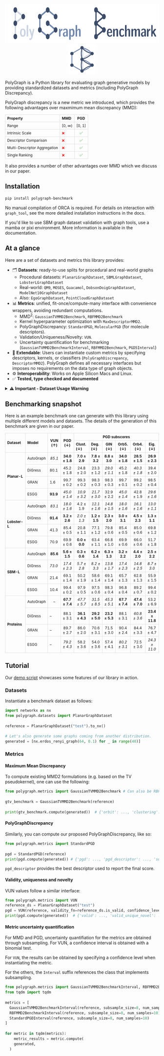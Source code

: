 <p align="center">
  <picture>
  <source media="(prefers-color-scheme: dark)" srcset="logo/logo_icon_Dark_NordDark.png">
  <source media="(prefers-color-scheme: light)" srcset="logo/logo_icon_Light_NordLight.png">
  <img src="https://raw.githubusercontent.com/BorgwardtLab/polygraph-benchmark/refs/heads/master/logo/logo_Light_NordLight.png" alt="PolyGraph icon" height="128">
  </picture>
  <br>
  <picture>
  <source media="(prefers-color-scheme: dark)" srcset="logo/logo_Dark_NordDark.png">
  <source media="(prefers-color-scheme: light)" srcset="logo/logo_Light_NordLight.png">
  <img src="https://raw.githubusercontent.com/BorgwardtLab/polygraph-benchmark/refs/heads/master/logo/logo_icon_Light_NordLight.png" alt="PolyGraph logo" height="100">
  </picture>
</p>

PolyGraph is a Python library for evaluating graph generative models by providing standardized datasets and metrics
(including PolyGraph Discrepancy).

PolyGraph discrepancy is a new metric we introduced, which provides the following advantages over maxmimum mean discrepancy (MMD):
<style>
table {
  font-size: 90%;
  margin: 0 auto;
}
th, td {
  text-align: center;
  padding: 4px 8px;
}
th:first-child, td:first-child {
  text-align: left;
}
</style>

<table>
<thead>
<tr>
  <th>Property</th>
  <th>MMD</th>
  <th>PGD</th>
</tr>
</thead>
<tbody>
<tr>
  <td>Range</td>
  <td>[0, ∞)</td>
  <td>[0, 1]</td>
</tr>
<tr>
  <td>Intrinsic Scale</td>
  <td style="color:red;">❌</td>
  <td style="color:green;">✅</td>
</tr>
<tr>
  <td>Descriptor Comparison</td>
  <td style="color:red;">❌</td>
  <td style="color:green;">✅</td>
</tr>
<tr>
  <td>Multi-Descriptor Aggregation</td>
  <td style="color:red;">❌</td>
  <td style="color:green;">✅</td>
</tr>
<tr>
  <td>Single Ranking</td>
  <td style="color:red;">❌</td>
  <td style="color:green;">✅</td>
</tr>
</tbody>
</table>

It also provides a number of other advantages over MMD which we discuss in our paper.

## Installation

```bash
pip install polygraph-benchmark
```

No manual compilation of ORCA is required. For details on interaction with `graph_tool`, see the more detailed installation instructions in the docs.

If you'd like to use SBM graph dataset validation with graph tools, use a mamba or pixi environment. More information is available in the documentation.

## At a glance

Here are a set of datasets and metrics this library provides:
- 🗂️ **Datasets**: ready-to-use splits for procedural and real-world graphs
  - Procedural datasets: `PlanarLGraphDataset`, `SBMLGraphDataset`, `LobsterLGraphDataset`
  - Real-world: `QM9`, `MOSES`, `Guacamol`, `DobsonDoigGraphDataset`, `ModelNet10GraphDataset`
  - Also: `EgoGraphDataset`, `PointCloudGraphDataset`
- 📊 **Metrics**: unified, fit-once/compute-many interface with convenience wrappers, avoiding redundant computations.
  - MMD<sup>2</sup>: `GaussianTVMMD2Benchmark`, `RBFMMD2Benchmark`
  - Kernel hyperparameter optimization with `MaxDescriptorMMD2`.
  - PolyGraphDiscrepancy: `StandardPGD`, `MolecularPGD` (for molecule descriptors).
  - Validation/Uniqueness/Novelty: `VUN`.
  - Uncertainty quantification for benchmarking (`GaussianTVMMD2BenchmarkInterval`, `RBFMMD2Benchmark`, `PGD5Interval`)
- 🧩 **Extendable**: Users can instantiate custom metrics by specifying descriptors, kernels, or classifiers (`PolyGraphDiscrepancy`, `DescriptorMMD2`). PolyGraph defines all necessary interfaces but imposes no requirements on the data type of graph objects.
- ⚙️ **Interoperability**: Works on Apple Silicon Macs and Linux.
- ✅ **Tested, type checked and documented**

<details>
<summary><strong>⚠️ Important - Dataset Usage Warning</strong></summary>

**To help reproduce previous results, we provide the following datasets:**
- `PlanarGraphDataset`
- `SBMGraphDataset`
- `LobsterGraphDataset`

But they should not be used for benchmarking, due to unreliable metric estimates (see our paper for more details).

We provide larger datasets that should be used instead:
- `PlanarLGraphDataset`
- `SBMLGraphDataset`
- `LobsterLGraphDataset`

</details>

## Benchmarking snapshot

Here is an example benchmark one can generate with this library using multiple different models and datasets. The details of the generation of this benchmark are given in our paper.

<style>
table {
  font-size: 85%;
  border-collapse: collapse;
}
th, td {
  text-align: center;
  padding: 4px 6px;
  border: 1px solid #ddd;
}
th:first-child, td:first-child {
  text-align: left;
}
th:nth-child(2), td:nth-child(2) {
  text-align: left;
}
</style>

<table>
<thead>
<tr>
  <th rowspan="2">Dataset</th>
  <th rowspan="2">Model</th>
  <th rowspan="2">VUN (↑)</th>
  <th rowspan="2">PGD (↓)</th>
  <th colspan="6">PGD subscores</th>
</tr>
<tr>
  <th>Clust. (↓)</th>
  <th>Deg. (↓)</th>
  <th>GIN (↓)</th>
  <th>Orb5. (↓)</th>
  <th>Orb4. (↓)</th>
  <th>Eig. (↓)</th>
</tr>
</thead>
<tbody>

<!-- Planar-L -->
<tr><td rowspan="4"><b>Planar-L</b></td>
  <td>AutoGraph</td>
  <td><i>85.1</i></td>
  <td><b>34.0 ± 1.8</b></td>
  <td><b>7.0 ± 2.9</b></td>
  <td><b>7.8 ± 3.2</b></td>
  <td><b>8.8 ± 3.0</b></td>
  <td><b>34.0 ± 1.8</b></td>
  <td><b>28.5 ± 1.5</b></td>
  <td><b>26.9 ± 2.3</b></td></tr>
<tr><td>DiGress</td>
  <td>80.1</td>
  <td>45.2 ± 1.8</td>
  <td>24.8 ± 2.0</td>
  <td>23.3 ± 1.2</td>
  <td><i>29.0 ± 1.1</i></td>
  <td>45.2 ± 1.8</td>
  <td><i>40.3 ± 1.8</i></td>
  <td>39.4 ± 2.0</td></tr>
<tr><td>GRAN</td>
  <td>1.6</td>
  <td>99.7 ± 0.2</td>
  <td>99.3 ± 0.2</td>
  <td>98.3 ± 0.3</td>
  <td>98.3 ± 0.3</td>
  <td>99.7 ± 0.1</td>
  <td>99.2 ± 0.2</td>
  <td>98.5 ± 0.4</td></tr>
<tr><td>ESGG</td>
  <td><b>93.9</b></td>
  <td><i>45.0 ± 1.4</i></td>
  <td><i>10.9 ± 3.2</i></td>
  <td><i>21.7 ± 3.0</i></td>
  <td>32.9 ± 2.2</td>
  <td><i>45.0 ± 1.4</i></td>
  <td>42.8 ± 1.9</td>
  <td><i>29.6 ± 1.6</i></td></tr>

<!-- Lobster-L -->
<tr><td rowspan="4"><b>Lobster-L</b></td>
  <td>AutoGraph</td>
  <td><i>83.1</i></td>
  <td><i>18.0 ± 1.6</i></td>
  <td>4.2 ± 1.9</td>
  <td><i>12.1 ± 1.6</i></td>
  <td><i>14.8 ± 1.5</i></td>
  <td><i>18.0 ± 1.6</i></td>
  <td><i>16.1 ± 1.6</i></td>
  <td><i>13.0 ± 1.1</i></td></tr>
<tr><td>DiGress</td>
  <td><b>91.4</b></td>
  <td><b>3.2 ± 2.6</b></td>
  <td><i>2.0 ± 1.3</i></td>
  <td><b>1.2 ± 1.5</b></td>
  <td><b>2.3 ± 2.0</b></td>
  <td><b>3.0 ± 3.1</b></td>
  <td><b>4.5 ± 2.3</b></td>
  <td><b>1.3 ± 1.1</b></td></tr>
<tr><td>GRAN</td>
  <td>41.3</td>
  <td>85.4 ± 0.5</td>
  <td>20.8 ± 1.1</td>
  <td>77.1 ± 1.2</td>
  <td>79.8 ± 0.6</td>
  <td>85.4 ± 0.5</td>
  <td>85.0 ± 0.6</td>
  <td>69.8 ± 1.2</td></tr>
<tr><td>ESGG</td>
  <td>70.9</td>
  <td>69.9 ± 0.6</td>
  <td><b>0.0 ± 0.0</b></td>
  <td>63.4 ± 1.1</td>
  <td>66.8 ± 1.0</td>
  <td>69.9 ± 0.6</td>
  <td>66.0 ± 0.6</td>
  <td>51.7 ± 1.8</td></tr>

<!-- SBM-L -->
<tr><td rowspan="4"><b>SBM-L</b></td>
  <td>AutoGraph</td>
  <td><b>85.6</b></td>
  <td><b>5.6 ± 1.5</b></td>
  <td><b>0.3 ± 0.6</b></td>
  <td><b>6.2 ± 1.4</b></td>
  <td><b>6.3 ± 1.3</b></td>
  <td><b>3.2 ± 2.2</b></td>
  <td><b>4.4 ± 2.0</b></td>
  <td><b>2.5 ± 2.2</b></td></tr>
<tr><td>DiGress</td>
  <td><i>73.0</i></td>
  <td><i>17.4 ± 2.3</i></td>
  <td><i>5.7 ± 2.8</i></td>
  <td><i>8.2 ± 3.3</i></td>
  <td><i>13.8 ± 1.7</i></td>
  <td><i>17.4 ± 2.3</i></td>
  <td><i>14.8 ± 2.5</i></td>
  <td><i>8.7 ± 3.0</i></td></tr>
<tr><td>GRAN</td>
  <td>21.4</td>
  <td>69.1 ± 1.4</td>
  <td>50.2 ± 1.9</td>
  <td>58.6 ± 1.4</td>
  <td>69.1 ± 1.4</td>
  <td>65.7 ± 1.3</td>
  <td>62.8 ± 1.3</td>
  <td>55.9 ± 1.5</td></tr>
<tr><td>ESGG</td>
  <td>10.4</td>
  <td>99.4 ± 0.2</td>
  <td>97.9 ± 0.5</td>
  <td>97.5 ± 0.6</td>
  <td>98.3 ± 0.4</td>
  <td>96.8 ± 0.4</td>
  <td>89.2 ± 0.7</td>
  <td>99.4 ± 0.2</td></tr>

<!-- Proteins -->
<tr><td rowspan="4"><b>Proteins</b></td>
  <td>AutoGraph</td>
  <td>–</td>
  <td><b>67.7 ± 7.4</b></td>
  <td><i>47.7 ± 5.7</i></td>
  <td><i>31.5 ± 8.5</i></td>
  <td><i>45.3 ± 5.1</i></td>
  <td><b>67.7 ± 7.4</b></td>
  <td><b>47.4 ± 7.0</b></td>
  <td>53.2 ± 6.9</td></tr>
<tr><td>DiGress</td>
  <td>–</td>
  <td>88.1 ± 3.1</td>
  <td><b>36.1 ± 4.3</b></td>
  <td><b>29.2 ± 5.0</b></td>
  <td><b>23.2 ± 5.3</b></td>
  <td>88.1 ± 3.1</td>
  <td><i>60.8 ± 3.6</i></td>
  <td><b>23.4 ± 11.8</b></td></tr>
<tr><td>GRAN</td>
  <td>–</td>
  <td>89.7 ± 2.7</td>
  <td>86.0 ± 2.0</td>
  <td>70.6 ± 3.1</td>
  <td>71.5 ± 3.0</td>
  <td>90.4 ± 2.4</td>
  <td>84.4 ± 3.3</td>
  <td>76.7 ± 4.7</td></tr>
<tr><td>ESGG</td>
  <td>–</td>
  <td><i>79.2 ± 4.3</i></td>
  <td>58.2 ± 3.6</td>
  <td>54.0 ± 3.6</td>
  <td>57.4 ± 4.1</td>
  <td><i>80.2 ± 3.1</i></td>
  <td>72.5 ± 3.0</td>
  <td><i>24.3 ± 11.0</i></td></tr>

</tbody>
</table>

## Tutorial

Our [demo script](polygraph_demo.py) showcases some features of our library in action.

### Datasets
Instantiate a benchmark dataset as follows:
```python
import networkx as nx
from polygraph.datasets import PlanarGraphDataset

reference = PlanarGraphDataset("test").to_nx()

# Let's also generate some graphs coming from another distribution.
generated = [nx.erdos_renyi_graph(64, 0.1) for _ in range(40)]
```

### Metrics

#### Maximum Mean Discrepancy
To compute existing MMD2 formulations (e.g. based on the TV pseudokernel), one can use the following:
```python
from polygraph.metrics import GaussianTVMMD2Benchmark # Can also be RBFMMD2Benchmark

gtv_benchmark = GaussianTVMMD2Benchmark(reference)

print(gtv_benchmark.compute(generated))  # {'orbit': ..., 'clustering': ..., 'degree': ..., 'spectral': ...}
```

#### PolyGraphDiscrepancy
Similarly, you can compute our proposed PolyGraphDiscrepancy, like so:

```python
from polygraph.metrics import StandardPGD

pgd = StandardPGD(reference)
print(pgd.compute(generated)) # {'pgd': ..., 'pgd_descriptor': ..., 'subscores': {'orbit': ..., }}
```

`pgd_descriptor` provides the best descriptor used to report the final score.

#### Validity, uniqueness and novelty
VUN values follow a similar interface:
```python
from polygraph.metrics import VUN
reference_ds = PlanarGraphDataset("test")
pgd = VUN(reference, validity_fn=reference_ds.is_valid, confidence_level=0.95) # if applicable, validity functions are defined as a dataset attribute
print(pgd.compute(generated))  # {'valid': ..., 'valid_unique_novel': ..., 'valid_novel': ..., 'valid_unique': ...}
```

#### Metric uncertainty quantification

For MMD and PGD, uncertainty quantifiation for the metrics are obtained through subsampling. For VUN, a confidence interval is obtained with a binomial test.

For `VUN`, the results can be obtained by specifying a confidence level when instantiating the metric.

For the others, the `Interval` suffix references the class that implements subsampling.

```python
from polygraph.metrics import GaussianTVMMD2BenchmarkInterval, RBFMMD2BenchmarkInterval, StandardPGDInterval
from tqdm import tqdm

metrics = [
  GaussianTVMMD2BenchmarkInterval(reference, subsample_size=8, num_samples=10), # specify size of each subsample, and the number of samples
  RBFMMD2BenchmarkInterval(reference, subsample_size=8, num_samples=10),
  StandardPGDInterval(reference, subsample_size=8, num_samples=10)
]

for metric in tqdm(metrics):
	metric_results = metric.compute(
    generated,
  )
```
